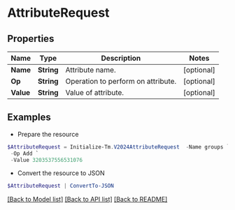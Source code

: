 # AttributeRequest
## Properties

Name | Type | Description | Notes
------------ | ------------- | ------------- | -------------
**Name** | **String** | Attribute name. | [optional] 
**Op** | **String** | Operation to perform on attribute. | [optional] 
**Value** | **String** | Value of attribute. | [optional] 

## Examples

- Prepare the resource
```powershell
$AttributeRequest = Initialize-Tm.V2024AttributeRequest  -Name groups `
 -Op Add `
 -Value 3203537556531076
```

- Convert the resource to JSON
```powershell
$AttributeRequest | ConvertTo-JSON
```

[[Back to Model list]](../README.md#documentation-for-models) [[Back to API list]](../README.md#documentation-for-api-endpoints) [[Back to README]](../README.md)

